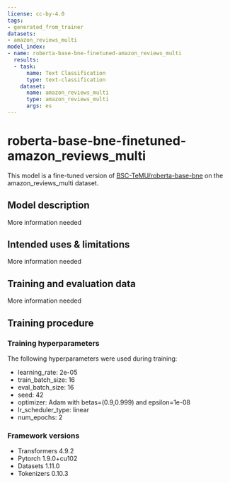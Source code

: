 ```yaml
---
license: cc-by-4.0
tags:
- generated_from_trainer
datasets:
- amazon_reviews_multi
model_index:
- name: roberta-base-bne-finetuned-amazon_reviews_multi
  results:
  - task:
      name: Text Classification
      type: text-classification
    dataset:
      name: amazon_reviews_multi
      type: amazon_reviews_multi
      args: es
---
```


<!-- This model card has been generated automatically according to the information the Trainer had access to. You
should probably proofread and complete it, then remove this comment. -->

# roberta-base-bne-finetuned-amazon_reviews_multi

This model is a fine-tuned version of [BSC-TeMU/roberta-base-bne](https://huggingface.co/BSC-TeMU/roberta-base-bne) on the amazon_reviews_multi dataset.

## Model description

More information needed

## Intended uses & limitations

More information needed

## Training and evaluation data

More information needed

## Training procedure

### Training hyperparameters

The following hyperparameters were used during training:
- learning_rate: 2e-05
- train_batch_size: 16
- eval_batch_size: 16
- seed: 42
- optimizer: Adam with betas=(0.9,0.999) and epsilon=1e-08
- lr_scheduler_type: linear
- num_epochs: 2

### Framework versions

- Transformers 4.9.2
- Pytorch 1.9.0+cu102
- Datasets 1.11.0
- Tokenizers 0.10.3
